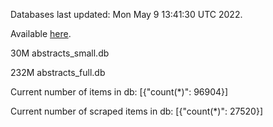 Databases last updated: Mon May  9 13:41:30 UTC 2022. 

Available [here](https://github.com/cbeauhilton/ash-db/releases).


30M	abstracts_small.db

232M	abstracts_full.db

Current number of items in db:
[{"count(*)": 96904}]

Current number of scraped items in db:
[{"count(*)": 27520}]
